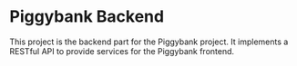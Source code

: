 # Piggybank Backend
This project is the backend part for the Piggybank project. It implements a RESTful API to provide services for 
the Piggybank frontend.
